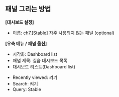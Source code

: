 ## 패널 그리는 방법

**[대시보드 설정]**
* 이름: ch7.[Stable] 자주 사용되지 않는 패널 (optional)

**[우측 메뉴 / 패널 옵션]**
* 시각화: Dashboard list 
* 패널 제목: 실습 대시보드 목록 
* 대시보드 리스트(Dashboard list)
 - Recently viewed: 켜기  
 - Search: 켜기 
 - Query: Stable
